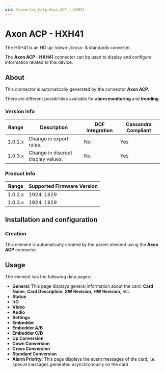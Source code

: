 ```yaml
---
uid: Connector_help_Axon_ACP_-_HXH41
---
```


# Axon ACP - HXH41

The HXH41 is an HD up-/down-/cross- & standards converter.

The **Axon ACP - HXH41** connector can be used to display and configure information related to this device.

## About

This connector is automatically generated by the connector **Axon ACP**.

There are different possibilities available for **alarm monitoring** and **trending**.

### Version Info

| Range     | Description                        | DCF Integration     | Cassandra Compliant     |
|------------------|------------------------------------|---------------------|-------------------------|
| 1.0.2.x          | Change in export rules.            | No                  | Yes                     |
| 1.0.3.x          | Change in discreet display values. | No                  | Yes                     |

### Product Info

| Range | Supported Firmware Version |
|------------------|-----------------------------|
| 1.0.2.x          | 1924, 1929                  |
| 1.0.3.x          | 1924, 1929                  |

## Installation and configuration

### Creation

This element is automatically created by the parent element using the **Axon ACP** connector.

## Usage

The element has the following data pages:

- **General**: This page displays general information about the card: **Card Name**, **Card Description**, **SW Revision**, **HW Revision**, etc.
- **Status**
- **I/O**
- **Video**
- **Audio**
- **Settings**
- **Embedder**
- **Embedder A/B**
- **Embedder C/D**
- **Up Conversion**
- **Down Conversion**
- **Cross Conversion**
- **Standard Conversion**
- **Alarm Priority**: This page displays the event messages of the card, i.e. special messages generated asynchronously on the card.
